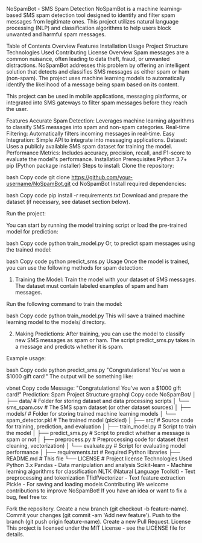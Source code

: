 NoSpamBot - SMS Spam Detection
NoSpamBot is a machine learning-based SMS spam detection tool designed to identify and filter spam messages from legitimate ones. This project utilizes natural language processing (NLP) and classification algorithms to help users block unwanted and harmful spam messages.

Table of Contents
Overview
Features
Installation
Usage
Project Structure
Technologies Used
Contributing
License
Overview
Spam messages are a common nuisance, often leading to data theft, fraud, or unwanted distractions. NoSpamBot addresses this problem by offering an intelligent solution that detects and classifies SMS messages as either spam or ham (non-spam). The project uses machine learning models to automatically identify the likelihood of a message being spam based on its content.

This project can be used in mobile applications, messaging platforms, or integrated into SMS gateways to filter spam messages before they reach the user.

Features
Accurate Spam Detection: Leverages machine learning algorithms to classify SMS messages into spam and non-spam categories.
Real-time Filtering: Automatically filters incoming messages in real-time.
Easy Integration: Simple API to integrate into messaging applications.
Dataset: Uses a publicly available SMS spam dataset for training the model.
Performance Metrics: Includes accuracy, precision, recall, and F1-score to evaluate the model's performance.
Installation
Prerequisites
Python 3.7+
pip (Python package installer)
Steps to install:
Clone the repository:

bash
Copy code
git clone https://github.com/your-username/NoSpamBot.git
cd NoSpamBot
Install required dependencies:

bash
Copy code
pip install -r requirements.txt
Download and prepare the dataset (if necessary, see dataset section below).

Run the project:

You can start by running the model training script or load the pre-trained model for prediction:

bash
Copy code
python train_model.py
Or, to predict spam messages using the trained model:

bash
Copy code
python predict_sms.py
Usage
Once the model is trained, you can use the following methods for spam detection:

1. Training the Model:
Train the model with your dataset of SMS messages. The dataset must contain labeled examples of spam and ham messages.

Run the following command to train the model:

bash
Copy code
python train_model.py
This will save a trained machine learning model to the models/ directory.

2. Making Predictions:
After training, you can use the model to classify new SMS messages as spam or ham. The script predict_sms.py takes in a message and predicts whether it is spam.

Example usage:

bash
Copy code
python predict_sms.py "Congratulations! You've won a $1000 gift card!"
The output will be something like:

vbnet
Copy code
Message: "Congratulations! You've won a $1000 gift card!"
Prediction: Spam
Project Structure
graphql
Copy code
NoSpamBot/
│
├── data/                  # Folder for storing dataset and data processing scripts
│   └── sms_spam.csv       # The SMS spam dataset (or other dataset sources)
│
├── models/                # Folder for storing trained machine learning models
│   └── spam_detector.pkl  # The trained model (pickled)
│
├── src/                   # Source code for training, prediction, and evaluation
│   ├── train_model.py     # Script to train the model
│   ├── predict_sms.py     # Script to predict whether a message is spam or not
│   ├── preprocess.py      # Preprocessing code for dataset (text cleaning, vectorization)
│   └── evaluate.py        # Script for evaluating model performance
│
├── requirements.txt       # Required Python libraries
├── README.md              # This file
└── LICENSE                # Project license
Technologies Used
Python 3.x
Pandas - Data manipulation and analysis
Scikit-learn - Machine learning algorithms for classification
NLTK (Natural Language Toolkit) - Text preprocessing and tokenization
TfidfVectorizer - Text feature extraction
Pickle - For saving and loading models
Contributing
We welcome contributions to improve NoSpamBot! If you have an idea or want to fix a bug, feel free to:

Fork the repository.
Create a new branch (git checkout -b feature-name).
Commit your changes (git commit -am 'Add new feature').
Push to the branch (git push origin feature-name).
Create a new Pull Request.
License
This project is licensed under the MIT License - see the LICENSE file for details.
